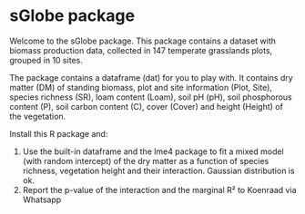 # sGlobe package

Welcome to the sGlobe package. This package contains a dataset with biomass production data, collected in 147 temperate grasslands plots, grouped in 10 sites.

The package contains a dataframe (dat) for you to play with. It contains dry matter (DM) of standing biomass, plot and site information (Plot, Site), species richness (SR), loam content (Loam), soil pH (pH), soil phosphorous content (P), soil carbon content (C), cover (Cover) and height (Height) of the vegetation.

Install this R package and:
1. Use the built-in dataframe and the lme4 package to fit a mixed model (with random intercept) of the dry matter as a function of species richness, vegetation height and their interaction. Gaussian distribution is ok.
2. Report the p-value of the interaction and the marginal R² to Koenraad via Whatsapp

